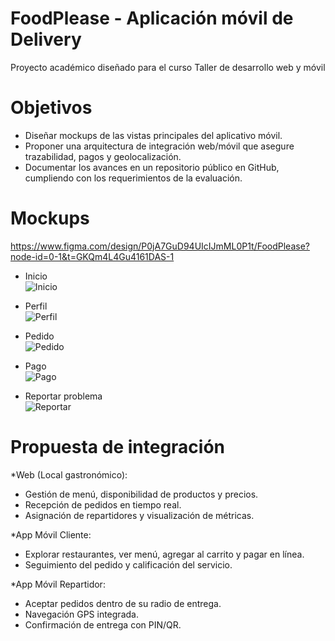 # FoodPlease - Aplicación móvil de Delivery
Proyecto académico diseñado para el curso Taller de desarrollo web y móvil

# Objetivos
- Diseñar mockups de las vistas principales del aplicativo móvil.  
- Proponer una arquitectura de integración web/móvil que asegure trazabilidad, pagos y geolocalización.  
- Documentar los avances en un repositorio público en GitHub, cumpliendo con los requerimientos de la evaluación.  

# Mockups
https://www.figma.com/design/P0jA7GuD94UIcIJmML0P1t/FoodPlease?node-id=0-1&t=GKQm4L4Gu4161DAS-1

- Inicio  
  ![Inicio](Inicio.png)

- Perfil  
  ![Perfil](Perfil.png)

- Pedido  
  ![Pedido](Pedido.png)

- Pago  
  ![Pago](Pago.png)

- Reportar problema  
  ![Reportar](Problema.png)


# Propuesta de integración
*Web (Local gastronómico):
  - Gestión de menú, disponibilidad de productos y precios.
  - Recepción de pedidos en tiempo real.
  - Asignación de repartidores y visualización de métricas.

*App Móvil Cliente:
  - Explorar restaurantes, ver menú, agregar al carrito y pagar en línea.
  - Seguimiento del pedido y calificación del servicio.

*App Móvil Repartidor:
  - Aceptar pedidos dentro de su radio de entrega.
  - Navegación GPS integrada.
  - Confirmación de entrega con PIN/QR.
